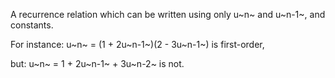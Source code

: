 A recurrence relation which can be written using only u~n~ and u~n-1~,
and constants.

For instance: u~n~ = (1 + 2u~n-1~)(2 - 3u~n-1~) is first-order,

but: u~n~ = 1 + 2u~n-1~ + 3u~n-2~ is not.
